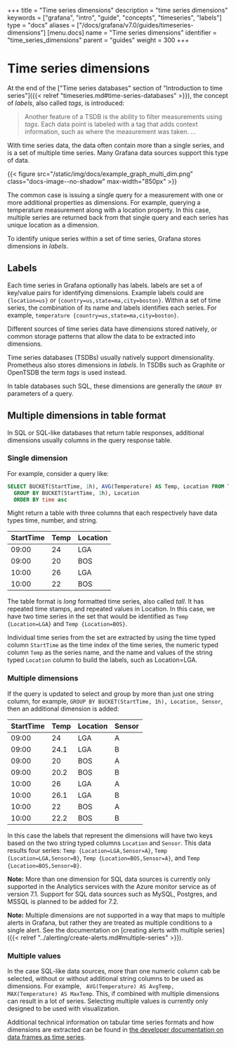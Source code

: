 +++
title = "Time series dimensions"
description = "time series dimensions"
keywords = ["grafana", "intro", "guide", "concepts", "timeseries", "labels"]
type = "docs"
aliases = ["/docs/grafana/v7.0/guides/timeseries-dimensions"]
[menu.docs]
name = "Time series dimensions"
identifier = "time_series_dimensions"
parent = "guides"
weight = 300
+++

# Time series dimensions

At the end of the ["Time series databases" section of "Introduction to time series"]({{< relref "timeseries.md#time-series-databases" >}}), the concept of _labels_, also called  _tags_, is introduced:

> Another feature of a TSDB is the ability to filter measurements using _tags_. Each data point is labeled with a tag that adds context information, such as where the measurement was taken. ...

With time series data, the data often contain more than a single series, and is a set of multiple time series. Many Grafana data sources support this type of data.

{{< figure src="/static/img/docs/example_graph_multi_dim.png" class="docs-image--no-shadow" max-width="850px" >}}

The common case is issuing a single query for a measurement with one or more additional properties as dimensions. For example, querying a temperature measurement along with a location property. In this case, multiple series are returned back from that single query and each series has unique location as a dimension.

To identify unique series within a set of time series, Grafana stores dimensions in _labels_.

## Labels

Each time series in Grafana optionally has labels. labels are set a of key/value pairs for identifying dimensions. Example labels could are `{location=us}` or `{country=us,state=ma,city=boston}`. Within a set of time series, the combination of its name and labels identifies each series. For example, `temperature {country=us,state=ma,city=boston}`.

Different sources of time series data have dimensions stored natively, or common storage patterns that allow the data to be extracted into dimensions.

Time series databases (TSDBs) usually natively support dimensionality. Prometheus also stores dimensions in _labels_. In TSDBs such as Graphite or OpenTSDB the term _tags_ is used instead.

In table databases such SQL, these dimensions are generally the `GROUP BY` parameters of a query.

## Multiple dimensions in table format

In SQL or SQL-like databases that return table responses, additional dimensions usually columns in the query response table.

### Single dimension

For example, consider a query like:

```sql
SELECT BUCKET(StartTime, 1h), AVG(Temperature) AS Temp, Location FROM T
  GROUP BY BUCKET(StartTime, 1h), Location
  ORDER BY time asc
```

Might return a table with three columns that each respectively have data types time, number, and string.

| StartTime  | Temp | Location |
| ---------- | ---- | -------- |
| 09:00      | 24   | LGA      |
| 09:00      | 20   | BOS      |
| 10:00      | 26   | LGA      |
| 10:00      | 22   | BOS      |

The table format is _long_ formatted time series, also called _tall_. It has repeated time stamps, and repeated values in Location. In this case, we have two time series in the set that would be identified as `Temp {Location=LGA}` and `Temp {Location=BOS}`.

Individual time series from the set are extracted by using the time typed column `StartTime` as the time index of the time series, the numeric typed column `Temp` as the series name, and the name and values of the string typed `Location` column to build the labels, such as Location=LGA.

### Multiple dimensions

If the query is updated to select and group by more than just one string column, for example, `GROUP BY BUCKET(StartTime, 1h), Location, Sensor`, then an additional dimension is added:

| StartTime  | Temp | Location | Sensor |
| ---------- | ---- | -------- | ------ |
| 09:00      | 24   | LGA      | A      |
| 09:00      | 24.1 | LGA      | B      |
| 09:00      | 20   | BOS      | A      |
| 09:00      | 20.2 | BOS      | B      |
| 10:00      | 26   | LGA      | A      |
| 10:00      | 26.1 | LGA      | B      |
| 10:00      | 22   | BOS      | A      |
| 10:00      | 22.2 | BOS      | B      |

In this case the labels that represent the dimensions will have two keys based on the two string typed columns `Location` and `Sensor`. This data results four series: `Temp {Location=LGA,Sensor=A}`, `Temp {Location=LGA,Sensor=B}`, `Temp {Location=BOS,Sensor=A}`, and `Temp {Location=BOS,Sensor=B}`.

**Note:** More than one dimension for SQL data sources is currently only supported in the Analytics services with the Azure monitor service as of version 7.1. Support for SQL data sources such as MySQL, Postgres, and MSSQL is planned to be added for 7.2.

**Note:** Multiple dimensions are not supported in a way that maps to multiple alerts in Grafana, but rather they are treated as multiple conditions to a single alert. See the documentation on [creating alerts with multiple series]({{< relref "../alerting/create-alerts.md#multiple-series" >}}).

### Multiple values

In the case SQL-like data sources, more than one numeric column cab be selected, without or without additional string columns to be used as dimensions. For example, ` AVG(Temperature) AS AvgTemp,  MAX(Temperature) AS MaxTemp`. This, if combined with multiple dimensions can result in a lot of series. Selecting multiple values is currently only designed to be used with visualization.

Additional technical information on tabular time series formats and how dimensions are extracted can be found in [the developer documentation on data frames as time series](https://grafana.com/developers/plugin-tools/introduction/data-frames#data-frames-as-time-series).
